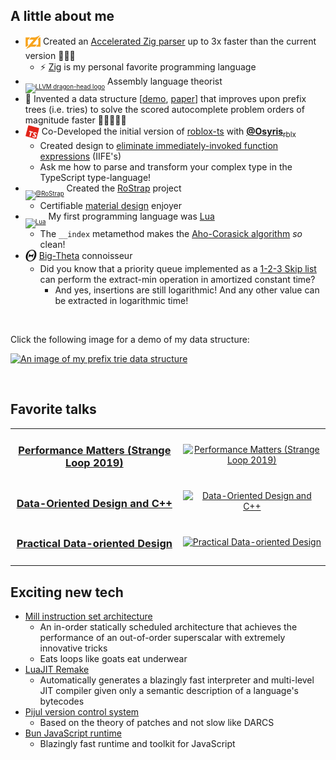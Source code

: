 ## A little about me
- [<sub><sub><img src="https://raw.githubusercontent.com/Validark/Validark/master/zig-z.svg" alt="Zig-z" height="22"></sub></sub>](https://github.com/Validark/Accelerated-Zig-Parser) Created an [Accelerated Zig parser](https://github.com/Validark/Accelerated-Zig-Parser) up to 3x faster than the current version 🚀🚀🚀
  - ⚡ [Zig](https://ziglang.org/) is my personal favorite programming language
- [<sub><sub><img src="https://llvm.org/img/LLVM-Logo-Derivative-2.png" alt="LLVM dragon-head logo" height="22"></sub></sub>](https://github.com/llvm/llvm-project/issues/created_by/Validark) Assembly language theorist
- 📃 Invented a data structure [[demo](https://validark.github.io/DynSDT/demo/), [paper](https://validark.github.io/DynSDT/)] that improves upon prefix trees (i.e. tries) to solve the scored autocomplete problem orders of magnitude faster 🚀🚀🚀🚀🚀
- [<sub><sub><img width="22" src="https://raw.githubusercontent.com/Validark/Validark/master/rbxts.svg"></sub></sub>](https://roblox-ts.com) Co-Developed the initial version of [roblox-ts](https://roblox-ts.com) with [**@Osyris**<sub>rblx</sub>](https://github.com/osyrisrblx)
    - Created design to [eliminate immediately-invoked function expressions](https://github.com/roblox-ts/roblox-ts/issues/537) (IIFE's)
    - Ask me how to parse and transform your complex type in the TypeScript type-language!
- [<sub><sub><img src="https://avatars.githubusercontent.com/u/22812966?s=400&amp;u=f88abb95db683705c4fc526b76a562ae4a21053c&amp;v=4" width="21" alt="@RoStrap"></sub></sub>](https://rostrap.github.io/) Created the [RoStrap](https://rostrap.github.io/) project
    - Certifiable [material design](https://material.io/) enjoyer
- [<sub><sub><img src="https://upload.wikimedia.org/wikipedia/commons/c/cf/Lua-Logo.svg" alt="Lua" height="22"></sub></sub>](https://www.lua.org/) My first programming language was [Lua](https://www.lua.org/)
    - The `__index` metamethod makes the [Aho-Corasick algorithm](https://gist.github.com/Validark/d493cfd1b3425c2e3073f5ccd08fbeb9) *so* clean!
- [<sub><img width="18" src="https://raw.githubusercontent.com/Validark/Validark/master/itheta_path.svg"></sub>](https://opendsa-server.cs.vt.edu/OpenDSA/Books/Everything/html/AnalLower.html) [Big-Theta](https://opendsa-server.cs.vt.edu/OpenDSA/Books/Everything/html/AnalLower.html) connoisseur
    - Did you know that a priority queue implemented as a [1-2-3 Skip list](https://github.com/Validark/1-2-3-Skip-List) can perform the extract-min operation in amortized constant time?
        - And yes, insertions are still logarithmic! And any other value can be extracted in logarithmic time!


<br>

Click the following image for a demo of my data structure:

[<img src="https://repository-images.githubusercontent.com/478347237/17e73ed7-7dd5-4091-975a-3513b02b0183" alt="An image of my prefix trie data structure" height="250em">](https://validark.github.io/DynSDT/demo/)

<br>

<!-- <img height="180em" src="https://github-readme-stats.vercel.app/api?username=Validark&show_icons=true&include_all_commits=true" alt="Validark_stats" /> -->

<!-- <img height="180em" src="https://github-readme-stats.vercel.app/api/top-langs/?username=Validark&layout=compact" alt="Validark_stats" /> -->


## Favorite talks

|||
|:-:|:-:|
|<h3>[Performance Matters (Strange Loop 2019)](https://www.youtube.com/watch?v=r-TLSBdHe1A&t=458s)</h3>|[<img src="https://github.com/Validark/Validark/assets/15217173/750a4833-e35c-486d-88e9-8f1b5e651c32" alt="Performance Matters (Strange Loop 2019)" height="150em">](https://www.youtube.com/watch?v=r-TLSBdHe1A&t=458s)|
|<h3>[Data-Oriented Design and C++](https://www.youtube.com/watch?v=rX0ItVEVjHc)</h3>|[<img src="https://github.com/Validark/Validark/assets/15217173/b1ad7cb1-d233-406f-91d9-6b36d23091e6" alt="Data-Oriented Design and C++" height="150em">](https://www.youtube.com/watch?v=rX0ItVEVjHc)|
|<h3>[Practical Data-oriented Design](https://vimeo.com/649009599)</h3>|[<img src="https://github.com/Validark/Validark/assets/15217173/bf653d99-070e-4623-84c4-a49ec7186d64" alt="Practical Data-oriented Design" height="150em">](https://vimeo.com/649009599)|
|||

## Exciting new tech
- [Mill instruction set architecture](https://millcomputing.com/)
  - An in-order statically scheduled architecture that achieves the performance of an out-of-order superscalar with extremely innovative tricks
  - Eats loops like goats eat underwear
- [LuaJIT Remake](https://github.com/luajit-remake/luajit-remake/)
  - Automatically generates a blazingly fast interpreter and multi-level JIT compiler given only a semantic description of a language's bytecodes
- [Pijul version control system](https://pijul.org/)
  - Based on the theory of patches and not slow like DARCS
- [Bun JavaScript runtime](https://bun.sh)
  - Blazingly fast runtime and toolkit for JavaScript
